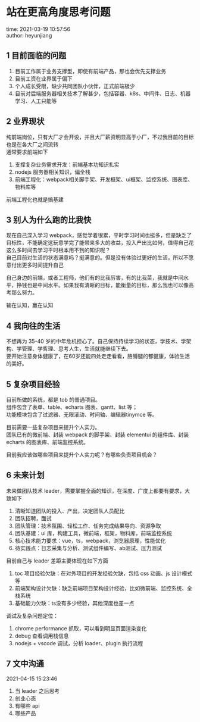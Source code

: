 # 站在更高角度思考问题

time: 2021-03-19 10:57:56  
author: heyunjiang

## 1 目前面临的问题

1. 目前工作属于业务支撑型，即使有前端产品，那也会优先支撑业务
2. 目前工资在业界属于偏下
3. 个人成长受限，缺少共同团队小伙伴，正式前端极少
4. 目前对后端服务器相关技术了解甚少，包括容器、k8s、中间件、日志、机器学习、人工只能等

## 2 业界现状

纯前端岗位，只有大厂才会开设，并且大厂薪资明显高于小厂，不过我目前的目标也是在各大厂之间流转  
通常要求前端如下  
1. 支撑复杂业务需求开发：前端基本功知识扎实
2. nodejs 服务器相关知识，偏全栈
3. 前端工程化：webpack相关脚手架、开发框架、ui框架、监控系统、图表库、物料库等

前端工程化也就是搞基建

## 3 别人为什么跑的比我快

现在自己深入学习 webpack，感觉学着很累，平时学习时间也挺多，但是缺乏了目标性，不能确定这玩意学完了能带来多大的收益，投入产出比如何，值得自己花这么多时间去学习平时根本用不到的知识呢？  
自己目前对生活的状态满意吗？挺满意的。但是没有体验过更好的生活，所以不愿意付出更多时间提升自己

自己身边的前端，或者工程师，他们有的比我厉害，有的比我菜，我就是中间水平，挣钱也是中间水平。如果我有清晰的目标，能衡量的目标，那么我也可以像高考那么努力。

输在认知，赢在认知

## 4 我向往的生活

不想再为 35-40 岁的中年危机担心了。自己保持持续学习的状态，学技术、学架构、学管理、学哲理、思考人生，生活就能继续下去。  
要开始注意身体健康了，在60岁还能四处走走看看，胳膊腿的都健康，体验生活的美好。

## 5 复杂项目经验

目前所做的系统，都是 tob 的普通项目。  
组件包含了表单、table、echarts 图表、gantt、list 等；  
功能模块包含了过滤器、无限滚动、时间轴、编辑器tinymce 等。

目前需要一些复杂项目来提升个人实力。  
团队已有的微前端、封装 webpack 的脚手架、封装 elementui 的组件库、封装 echarts 的图表库、前端监控系统。

目前我应该做哪些项目来提升个人实力呢？有哪些负责项目机会？

## 6 未来计划

未来做团队技术 leader，需要掌握全面的知识，在深度、广度上都要有要求，大致如下  
1. 清晰知道团队的投入、产出，决定团队人员配比
2. 团队招聘，面试
3. 团队管理：技术氛围、轻松工作、任务完成结果导向、资源争取
4. 团队基建：ui 库，构建工具，微前端，框架，物料库，前端监控系统
5. 核心技术能力要求：vue，ts，webpack，浏览器原理，性能优化
6. 待实践点：日志采集与分析、测试组件编写、ab测试、压力测试

目前自己与 leader 差距主要体现在如下方面  
1. toc 项目经验欠缺：在对外项目的开发经验欠缺，包括 css 动画、js 设计模式等
2. 前端架构设计欠缺：缺乏前端项目架构设计经验，比如微前端、监控系统、全栈系统
3. 基础能力欠缺：ts没有多少经验，其他深度也差一点

调试及复杂问题定位：  
1. chrome performance 抓取，可以看到明显页面渲染变化
2. debug 查看调用栈信息
3. nodejs + vscode 调试，分析 loader、plugin 执行流程

## 7 文中沟通

2021-04-15 15:23:46

1. 当 leader 之后思考
2. 创业心态
3. 有哪些 api
4. 哪些产品

